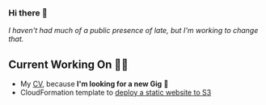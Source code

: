 ### Hi there 👋

*I haven't had much of a public presence of late, but I'm working to change that.*

## Current Working On 👨‍💻
- My [CV](https://macksmind.io/resume/), because **I'm looking for a new Gig** 💼
- CloudFormation template to [deploy a static website to S3](https://www.macksmind.io/aws/2020/07/20/deploy-static-website-to-amazon-s3.html)


<!--
**MacksMind/MacksMind** is a ✨ _special_ ✨ repository because its `README.md` (this file) appears on your GitHub profile.

Here are some ideas to get you started:

- 🔭 I’m currently working on ...
- 🌱 I’m currently learning ...
- 👯 I’m looking to collaborate on ...
- 🤔 I’m looking for help with ...
- 💬 Ask me about ...
- 📫 How to reach me: ...
- 😄 Pronouns: ...
- ⚡ Fun fact: ...
-->
